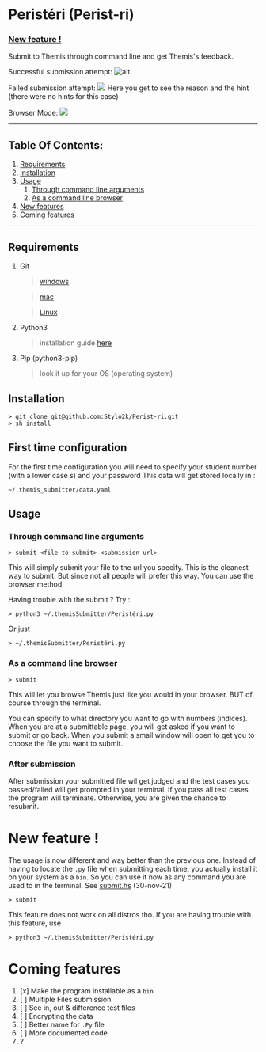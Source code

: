 # Peristéri (Perist-ri)

### [New feature !](#new)


Submit to Themis through command line and get Themis's feedback.

Successful submission attempt:
    ![][overview]

Failed submission attempt:
    ![][failed]
Here you get to see the reason and the hint (there were no hints for this case)


Browser Mode:
    ![][browser]

---

## Table Of Contents:
1. [ Requirements ](#desc)
2. [ Installation ](#install)
3. [ Usage ](#usage)
    1. [Through command line arguments](#cmd)
    2. [As a command line browser](#browser)
4. [New features](#new)
4. [Coming features](#coming)

---


<a name="req"></a>
## Requirements
1. Git
    > [windows](https://git-scm.com/book/en/v2/Getting-Started-Installing-Git/#:~:text=Installing%20on%20Windows)

    > [mac](https://git-scm.com/book/en/v2/Getting-Started-Installing-Git#:~:text=com/download/linux.-,Installing%20on%20macOS,-There%20are%20several)

    > [Linux](https://git-scm.com/book/en/v2/Getting-Started-Installing-Git#:~:text=work%20just%20fine.-,Installing%20on%20Linux,-If%20you%20want)

2. Python3
    > installation guide [here](https://realpython.com/installing-python/)

3. Pip (python3-pip)
    > look it up for your OS (operating system)
<a name="install"></a>
## Installation

    > git clone git@github.com:Stylo2k/Perist-ri.git
    > sh install

## First time configuration
For the first time configuration you will need to specify your student number (with a lower case s) and your password
This data will get stored locally in :

    ~/.themis_submitter/data.yaml

<a name="usage"></a>
## Usage
<a name="cmd"></a>
### Through command line arguments
    > submit <file to submit> <submission url>
This will simply submit your file to the url you specify. This is the cleanest way to submit. But since not all people will prefer this way. You can use the browser method.

Having trouble with the submit ? Try :

    > python3 ~/.themisSubmitter/Peristéri.py

Or just 

    > ~/.themisSubmitter/Peristéri.py

<a name="browser"></a>
### As a command line browser
    > submit
This will let you browse Themis just like you would in your browser. BUT of course through the terminal.

You can specify to what directory you want to go with numbers (indices). When you are at a submittable page, you will get asked if you want to submit or go back. When you submit a small window will open to get you to choose the file you want to submit.
<a name="after"></a>
### After submission

After submission your submitted file wil get judged and the test cases you passed/failed will get prompted in your terminal. If you pass all test cases the program will terminate. Otherwise, you are given the chance to resubmit.

<a name="new"></a>
# New feature !
The usage is now different and way better than the previous one. Instead of having to locate the `.py` file when submitting each time, you actually install it on your system as a `bin`. So you can use it now as any command you are used to in the terminal.
See [submit.hs](submit.sh) (30-nov-21)

    > submit
This feature does not work on all distros tho. If you are having trouble with this feature, use
    
    > python3 ~/.themisSubmitter/Peristéri.py


<a name="coming"></a>
# Coming features

1. [x] Make the program installable as a `bin`
2. [ ] Multiple Files submission
3. [ ] See in, out & difference test files
4. [ ] Encrypting the data
5. [ ] Better name for `.Py` file
6. [ ] More documented code
7. ?

[overview]: resources/Screenshot.png "alt"
[failed]: resources/failed.png
[browser]: resources/browser_mode.png
